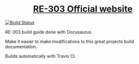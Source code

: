 
<h1 align="center">
  <a href="http://re-303.com">RE-303 Official website</a>
</h1>

[![Build Status](https://travis-ci.org/smakela/re-303-buildguide.svg?branch=master)](https://travis-ci.org/smakela/re-303-buildguide)

RE-303 build guide done with Docusaurus.

Make it easier to make modifications to this great projects build documentation.

Builds automatically with Travis CI.
